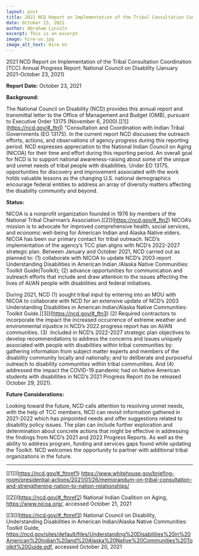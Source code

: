 ```yaml
---
layout: post
title: 2021 NCD Report on Implementation of the Tribal Consultation Coordination
date: October 23, 2021
author: Abraham Lincoln
excerpt: This is an excerpt
image: hire-us.jpg
image_alt_text: Hire Us
---
```

2021 NCD Report on Implementation of the Tribal Consultation Coordination (TCC) Annual Progress Report: National Council on Disability (January 2021-October 23, 2021)

**Report Date:** October 23, 2021

**Background:**

The National Council on Disability (NCD) provides this annual report and transmittal letter to the Office of Management and Budget (OMB), pursuant to Executive Order 13175 (November 6, 2000).[\[1]](https://ncd.gov/#_ftn1) “Consultation and Coordination with Indian Tribal Governments (EO 13175). In the current report NCD discusses the outreach efforts, actions, and observations of agency progress during this reporting period. NCD expresses appreciation to the National Indian Council on Aging (NICOA) for their time and effort during this reporting period. An overall goal for NCD is to support national awareness-raising about some of the unique and unmet needs of tribal people with disabilities. Under EO 13175, opportunities for discovery and improvement associated with the work holds valuable lessons as the changing U.S. national demographics encourage federal entities to address an array of diversity matters affecting the disability community and beyond.

**Status:**

NICOA is a nonprofit organization founded in 1976 by members of the National Tribal Chairman’s Association.[\[2]](https://ncd.gov/#_ftn2) NICOA’s mission is to advocate for improved comprehensive health, social services, and economic well-being for American Indian and Alaska Native elders. NICOA has been our primary contact for tribal outreach. NCD’s implementation of the agency’s TCC plan aligns with NCD’s 2022-2027 strategic plan. Between January and October 2021, NCD carried out as planned to: (1) collaborate with NICOA to update NCD’s 2003 report Understanding Disabilities in American Indian /Alaska Native Communities: Toolkit Guide(Toolkit); (2) advance opportunities for communication and outreach efforts that include and draw attention to the issues affecting the lives of AI/AN people with disabilities and federal initiatives.

During 2021, NCD (1) sought tribal input by entering into an MOU with NICOA to collaborate with NCD for an extensive update of NCD’s 2003 Understanding Disabilities in American Indian/Alaska Native Communities: Toolkit Guide.[\[3]](https://ncd.gov/#_ftn3) (2) Required contractors to incorporate the impact the increased occurrence of extreme weather and environmental injustice in NCD’s 2022 progress report has on AI/AN communities. (3)  Included in NCD’s 2022-2027 strategic plan objectives to develop recommendations to address the concerns and issues uniquely associated with people with disabilities within tribal communities by: gathering information from subject matter experts and members of the disability community locally and nationally; and to deliberate and purposeful outreach to disability communities within tribal communities. And (4) addressed the impact the COVID-19 pandemic had on Native American students with disabilities in NCD’s 2021 Progress Report (to be released October 29, 2021).

**Future Considerations:**

Looking toward the future, NCD calls attention to resolving unmet needs, with the help of TCC members, NCD can revisit information gathered in 2021-2022 which has pinpointed needs and offer suggestions related to disability policy issues. The plan can include further exploration and determination about concrete actions that might be effective in addressing the findings from NCD’s 2021 and 2022 Progress Reports. As well as the ability to address program, funding and services gaps found while updating the Toolkit. NCD welcomes the opportunity to partner with additional tribal organizations in the future.





- - -

[\[1]](https://ncd.gov/#_ftnref1) https://www.whitehouse.gov/briefing-room/presidential-actions/2021/01/26/memorandum-on-tribal-consultation-and-strengthening-nation-to-nation-relationships/

[\[2]](https://ncd.gov/#_ftnref2) National Indian Coalition on Aging, https://www.nicoa.org/, accessed October 21, 2021

[\[3]](https://ncd.gov/#_ftnref3) National Council on Disability, Understanding Disabilities in American Indian/Alaska Native Communities: Toolkit Guide, https://ncd.gov/sites/default/files/Understanding%20Disabilities%20in%20American%20Indian%20and%20Alaska%20Native%20Communities%20Toolkit%20Guide.pdf, accessed October 20, 2021